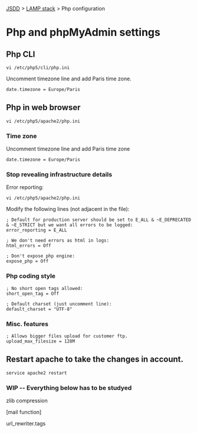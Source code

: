 [JSDD](../README.md) &gt; [LAMP stack](lamp-stack.md) &gt; Php configuration

# Php and phpMyAdmin settings

## Php CLI

```
vi /etc/php5/cli/php.ini
```

Uncomment timezone line and add Paris time zone.

```content
date.timezone = Europe/Paris
```

## Php in web browser

```
vi /etc/php5/apache2/php.ini
```


### Time zone

Uncomment timezone line and add Paris time zone

```content
date.timezone = Europe/Paris
```


### Stop revealing infrastructure details

Error reporting:

```
vi /etc/php5/apache2/php.ini
```

Modify the following lines (not adjacent in the file):

```content
; Default for production server should be set to E_ALL & ~E_DEPRECATED & ~E_STRICT but we want all errors to be logged:
error_reporting = E_ALL

; We don't need errors as html in logs:
html_errors = Off

; Don't expose php engine:
expose_php = Off
```


### Php coding style

```content
; No short open tags allowed:
short_open_tag = Off

; Default charset (just uncomment line):
default_charset = "UTF-8"
```


### Misc. features

```content
; Allows bigger files upload for customer ftp.
upload_max_filesize = 128M
```


## Restart apache to take the changes in account.

```
service apache2 restart
```


### WIP -- Everything below has to be studyed

zlib compression

[mail function]

url_rewriter.tags
